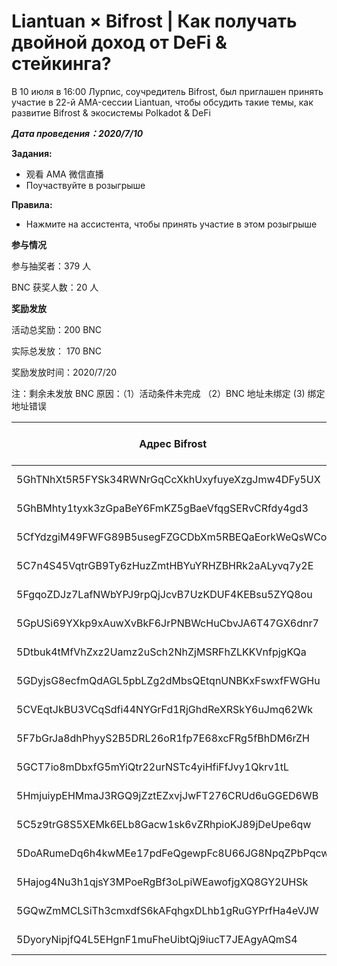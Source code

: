 # Liantuan × Bifrost | Как получать двойной доход от DeFi & стейкинга?

В 10 июля в 16:00 Лурпис, соучредитель Bifrost, был приглашен принять участие в 22-й AMA-сессии Liantuan, чтобы обсудить такие темы, как развитие Bifrost & экосистемы Polkadot & DeFi

***Дата проведения：2020/7/10***

**Задания:**
- 观看 AMA 微信直播
- Поучаствуйте в розыгрыше

**Правила:**
- Нажмите на ассистента, чтобы принять участие в этом розыгрыше

**参与情况**

参与抽奖者：379 人

BNC 获奖人数：20 人

**奖励发放**

活动总奖励：200 BNC

实际总发放： 170 BNC

奖励发放时间：2020/7/20

注：剩余未发放 BNC 原因：（1）活动条件未完成 （2）BNC 地址未绑定  (3) 绑定地址错误

| Адрес Bifrost                                    | Кол-во BNC |
| ------------------------------------------------ | ---------- |
| 5GhTNhXt5R5FYSk34RWNrGqCcXkhUxyfuyeXzgJmw4DFy5UX | 10 BNC     |
| 5GhBMhty1tyxk3zGpaBeY6FmKZ5gBaeVfqgSERvCRfdy4gd3 | 10 BNC     |
| 5CfYdzgiM49FWFG89B5usegFZGCDbXm5RBEQaEorkWeQsWCo | 10 BNC     |
| 5C7n4S45VqtrGB9Ty6zHuzZmtHBYuYRHZBHRk2aALyvq7y2E | 10 BNC     |
| 5FgqoZDJz7LafNWbYPJ9rpQjJcvB7UzKDUF4KEBsu5ZYQ8ou | 10 BNC     |
| 5GpUSi69YXkp9xAuwXvBkF6JrPNBWcHuCbvJA6T47GX6dnr7 | 10 BNC     |
| 5Dtbuk4tMfVhZxz2Uamz2uSch2NhZjMSRFhZLKKVnfpjgKQa | 10 BNC     |
| 5GDyjsG8ecfmQdAGL5pbLZg2dMbsQEtqnUNBKxFswxfFWGHu | 10 BNC     |
| 5CVEqtJkBU3VCqSdfi44NYGrFd1RjGhdReXRSkY6uJmq62Wk | 10 BNC     |
| 5F7bGrJa8dhPhyyS2B5DRL26oR1fp7E68xcFRg5fBhDM6rZH | 10 BNC     |
| 5GCT7io8mDbxfG5mYiQtr22urNSTc4yiHfiFfJvy1Qkrv1tL | 10 BNC     |
| 5HmjuiypEHMmaJ3RGQ9jZztEZxvjJwFT276CRUd6uGGED6WB | 10 BNC     |
| 5C5z9trG8S5XEMk6ELb8Gacw1sk6vZRhpioKJ89jDeUpe6qw | 10 BNC     |
| 5DoARumeDq6h4kwMEe17pdFeQgewpFc8U66JG8NpqZPbPqcw | 10 BNC     |
| 5Hajog4Nu3h1qjsY3MPoeRgBf3oLpiWEawofjgXQ8GY2UHSk | 10 BNC     |
| 5GQwZmMCLSiTh3cmxdfS6kAFqhgxDLhb1gRuGYPrfHa4eVJW | 10 BNC     |
| 5DyoryNipjfQ4L5EHgnF1muFheUibtQj9iucT7JEAgyAQmS4 | 10 BNC     |
